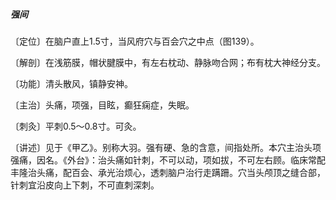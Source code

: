 ##### 强间

〔定位〕在脑户直上1.5寸，当风府穴与百会穴之中点（图139）。

〔解剖〕在浅筋膜，帽状腱膜中，有左右枕动、静脉吻合网；布有枕大神经分支。

〔功能〕清头散风，镇静安神。

〔主治〕头痛，项强，目眩，癫狂痫症，失眠。

〔刺灸〕平刺0.5～0.8寸。可灸。

〔讲述〕见于《甲乙》。别称大羽。强有硬、急的含意，间指处所。本穴主治头项强痛，因名。《外台》：治头痛如针刺，不可以动，项如拔，不可左右顾。临床常配丰隆治头痛，配百会、承光治烦心，透刺脑户治行走蹒跚。穴当头颅顶之缝合部，针刺宜沿皮向上下刺，不可直刺深刺。
